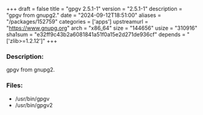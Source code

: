 +++
draft = false
title = "gpgv 2.5.1-1"
version = "2.5.1-1"
description = "gpgv from gnupg2."
date = "2024-09-12T18:51:00"
aliases = "/packages/152759"
categories = ['apps']
upstreamurl = "https://www.gnupg.org"
arch = "x86_64"
size = "144656"
usize = "310916"
sha1sum = "e32ff9c43b2a6081841a51f0a15e2d271de936cf"
depends = "['zlib>=1.2.12']"
+++
### Description: 
gpgv from gnupg2.

### Files: 
* /usr/bin/gpgv
* /usr/bin/gpgv2
